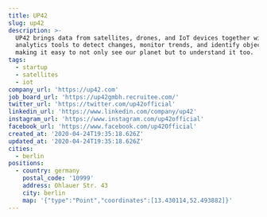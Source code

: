 ```yaml
---
title: UP42
slug: up42
description: >-
  UP42 brings data from satellites, drones, and IoT devices together with
  analytics tools to detect changes, monitor trends, and identify objects. We’re
  making it easy to not only see our planet but to understand it too. 
tags:
  - startup
  - satellites
  - iot
company_url: 'https://up42.com'
job_board_url: 'https://up42gmbh.recruitee.com/'
twitter_url: 'https://twitter.com/up42official'
linkedin_url: 'https://www.linkedin.com/company/up42'
instagram_url: 'https://www.instagram.com/up42official'
facebook_url: 'https://www.facebook.com/up42Official'
created_at: '2020-04-24T19:35:18.626Z'
updated_at: '2020-04-24T19:35:18.626Z'
cities:
  - berlin
positions:
  - country: germany
    postal_code: '10999'
    address: Ohlauer Str. 43
    city: berlin
    map: '{"type":"Point","coordinates":[13.430114,52.493882]}'
---
```


